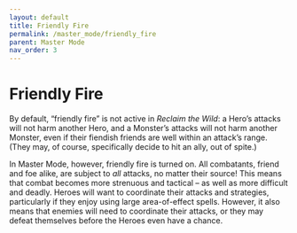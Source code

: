 ```yaml
---
layout: default
title: Friendly Fire
permalink: /master_mode/friendly_fire
parent: Master Mode
nav_order: 3
---
```


# Friendly Fire

By default, “friendly fire” is not active in *Reclaim the Wild*: a Hero’s attacks will not harm another Hero, and a Monster’s attacks will not harm another Monster, even if their fiendish friends are well within an attack’s range. (They may, of course, specifically decide to hit an ally, out of spite.)

In Master Mode, however, friendly fire is turned on. All combatants, friend and foe alike, are subject to *all* attacks, no matter their source! This means that combat becomes more strenuous and tactical – as well as more difficult and deadly. Heroes will want to coordinate their attacks and strategies, particularly if they enjoy using large area-of-effect spells. However, it also means that enemies will need to coordinate their attacks, or they may defeat themselves before the Heroes even have a chance.
